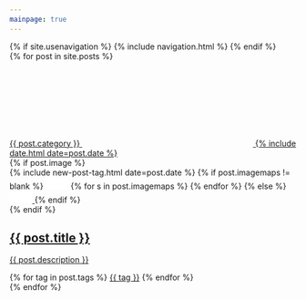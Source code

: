 ```yaml
---
mainpage: true
---
```


<main class="home" id="post" role="main" itemprop="mainContentOfPage" itemscope="itemscope" itemtype="http://schema.org/Blog">
   <div class="">
    {% if site.usenavigation %}
		  {% include navigation.html %}
    {% endif %}
    <div id="grid" class="row flex-grid float-right">
    {% for post in site.posts %}
        <article id="{{ post.title | remove: ' ' }}" class="box-item" itemscope="itemscope" itemtype="http://schema.org/BlogPosting" itemprop="blogPost">
            <span class="category">
                <a href="{{ site.url }}{{ site.baseurl }}/categoria/{{ post.category }}">
                    <span class="float-left">{{ post.category }}</span>
									<span class="float-right">
                    <svg id="date" class="icon-calendar"><use xlink:href="#icon-calendar"></use></svg>
									<time itemprop="datePublished" datetime="{{ post.date | date_to_xmlschema }}" class="date">
                        {% include date.html date=post.date %}
                    </time>
									</span>	
                </a>
            </span>
            <div class="box-body">
                {% if post.image %}
                    <div class="cover">
                        {% include new-post-tag.html date=post.date %}
                        {% if post.imagemaps != blank %}
                          <img id="img-id-1" src="/img/placeholder.png" data-url="{{ post.image }}" class="preload" usemap="#todo" highlight="1" >
                          <map name="todo">
                          {% for s in post.imagemaps %}
                              <area shape="{{ s.shape | default: 'rect' }}" coords="{{ s.coord }}" 
                                    href="{{ site.baseurl }}{{ s.url }}" 
                                    alt="{{ s.name }}" title="{{ s.name }}"
                                    {{ s.option }}
                              />
                          {% endfor %}
                          </map>
                        {% else %}
                        <a href="{{ post.url | prepend: site.baseurl }}" {%if isnewpost %}class="new-post"{% endif %}>
                            <img src="/img/placeholder.png" data-url="{{ post.image }}" class="preload">
                        </a>
                        {% endif %}
                    </div>
                {% endif %}
                <div class="box-info">
                    <a class="post-link" href="{{ post.url | prepend: site.baseurl }}">
                        <h2 class="post-title" itemprop="name">
                            {{ post.title }}
                        </h2>
                    </a>
                    <a class="post-link" href="{{ post.url | prepend: site.baseurl }}">
                        <p class="description">{{ post.description }}</p>
                    </a>
                    <div class="tags">
                        {% for tag in post.tags %}
                            <a href="{{ site.baseurl}}/tags/#{{tag | slugify }}">{{ tag }}</a>
                        {% endfor %}
                    </div>
                </div>
            </div>
        </article>
    {% endfor %}
    </div>	
	</div>	 
</main>